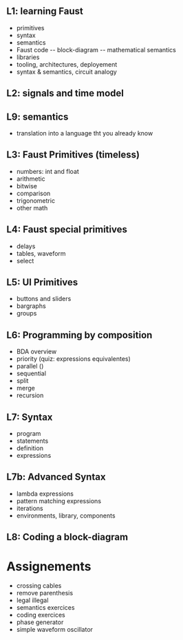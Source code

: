 ## L1: learning Faust
- primitives
- syntax
- semantics
- Faust code -- block-diagram -- mathematical semantics
- libraries
- tooling, architectures, deployement
- syntax & semantics, circuit analogy

## L2: signals and time model

## L9: semantics
- translation into a language tht you already know

## L3: Faust Primitives (timeless)
- numbers: int and float
- arithmetic
- bitwise
- comparison
- trigonometric
- other math

## L4: Faust special primitives
- delays
- tables, waveform
- select

## L5: UI Primitives
- buttons and sliders
- bargraphs
- groups

## L6: Programming by composition
- BDA overview
- priority (quiz: expressions equivalentes)
- parallel ()
- sequential
- split
- merge
- recursion

## L7: Syntax
- program
- statements
- definition
- expressions

## L7b: Advanced Syntax
- lambda expressions
- pattern matching expressions
- iterations
- environments, library, components

## L8: Coding a block-diagram

# Assignements
- crossing cables
- remove parenthesis
- legal illegal
- semantics exercices
- coding exercices
- phase generator
- simple waveform oscillator

